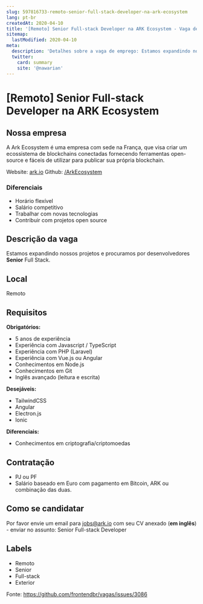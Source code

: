 ```yaml
---
slug: 597816733-remoto-senior-full-stack-developer-na-ark-ecosystem
lang: pt-br
createdAt: 2020-04-10
title: '[Remoto] Senior Full-stack Developer na ARK Ecosystem - Vaga de Emprego'
sitemap:
  lastModified: 2020-04-10
meta:
  description: 'Detalhes sobre a vaga de emprego: Estamos expandindo nossos projetos e procuramos por desenvolvedores **Senior** Full Stack.'
  twitter:
    card: summary
    site: '@nawarian'
---
```


# [Remoto] Senior Full-stack Developer na ARK Ecosystem

## Nossa empresa

A Ark Ecosystem é uma empresa com sede na França, que visa criar um ecossistema de blockchains conectadas fornecendo ferramentas open-source e fáceis de utilizar para publicar sua própria blockchain.

Website: [ark.io](https://ark.io)
Github: [/ArkEcosystem](https://github.com/ArkEcosystem)

### Diferenciais

- Horário flexível
- Salário competitivo
- Trabalhar com novas tecnologias
- Contribuir com projetos open source

## Descrição da vaga

Estamos expandindo nossos projetos e procuramos por desenvolvedores **Senior** Full Stack.

## Local

Remoto

## Requisitos

**Obrigatórios:**
- 5 anos de experiência
- Experiência com Javascript / TypeScript
- Experiência com PHP (Laravel)
- Experiência com Vue.js ou Angular
- Conhecimentos em Node.js
- Conhecimentos em Git
- Inglês avançado (leitura e escrita)

**Desejáveis:**
- TailwindCSS
- Angular
- Electron.js
- Ionic

**Diferenciais:**
- Conhecimentos em criptografia/criptomoedas

## Contratação

- PJ ou PF
- Salário baseado em Euro com pagamento em Bitcoin, ARK ou combinação das duas.

## Como se candidatar

Por favor envie um email para jobs@ark.io com seu CV anexado (**em inglês**) - enviar no assunto: Senior Full-stack Developer

## Labels

- Remoto
- Senior
- Full-stack
- Exterior


Fonte: https://github.com/frontendbr/vagas/issues/3086